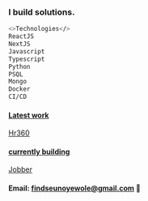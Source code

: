 ### I build solutions.

```bash
<>Technologies</>
ReactJS
NextJS
Javascript
Typescript
Python
PSQL
Mongo
Docker
CI/CD
```
#### <ins>Latest work</ins> 
[Hr360](https://hr-360-dashboard.vercel.app/auth/login) 

#### <ins>currently building</ins> 
[Jobber](https://jobber-one.vercel.app/) 

#### Email: findseunoyewole@gmail.com 📧
